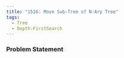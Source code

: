 ```yaml
---
title: "1516: Move Sub-Tree of N-Ary Tree"
tags:
  - Tree
  - Depth-FirstSearch
---
```

### Problem Statement

